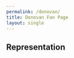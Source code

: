 ```yaml
---
permalink: /donovan/
title: Donovan Fan Page
layout: single
---
```


## Representation
<img src="https://c.tenor.com/ShzdJcrguswAAAAM/burn-elmo.gif" alt="">

